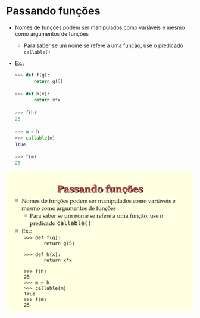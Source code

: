 # Passando funções

- Nomes de funções podem ser manipulados como variáveis e mesmo como argumentos de funções
  - Para saber se um nome se refere a uma função, use o
    predicado `callable()`

- Ex.:
  
  ```python
  >>> def f(g):
         return g(5)

  >>> def h(x):
         return x*x

  >>> f(h)
  25

  >>> m = h
  >>> callable(m)
  True

  >>> f(m)
  25
  ```


![Slide 21](images/page-21.png)



